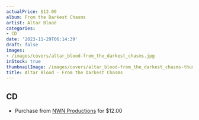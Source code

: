 ```yaml
---
actualPrice: $12.00
album: From the Darkest Chasms
artist: Altar Blood
categories:
- CD
date: '2023-11-29T06:14:39'
draft: false
images:
- /images/covers/altar_blood-from_the_darkest_chasms.jpg
inStock: true
thumbnailImage: /images/covers/altar_blood-from_the_darkest_chasms-thumb.jpg
title: Altar Blood - From the Darkest Chasms
---
```


## CD
* Purchase from [NWN Productions](http://shop.nwnprod.com/index.php?route=product/product&path=93&product_id=24455&sort=pd.name&order=ASC) for $12.00
